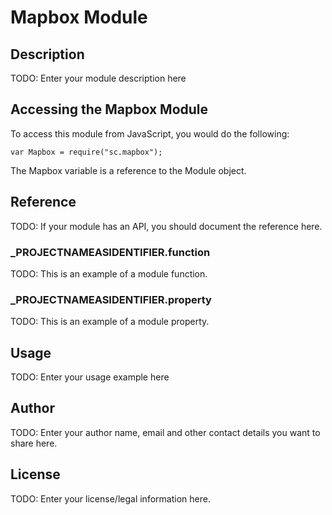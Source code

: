 # Mapbox Module

## Description

TODO: Enter your module description here

## Accessing the Mapbox Module

To access this module from JavaScript, you would do the following:

	var Mapbox = require("sc.mapbox");

The Mapbox variable is a reference to the Module object.	

## Reference

TODO: If your module has an API, you should document
the reference here.

### ___PROJECTNAMEASIDENTIFIER__.function

TODO: This is an example of a module function.

### ___PROJECTNAMEASIDENTIFIER__.property

TODO: This is an example of a module property.

## Usage

TODO: Enter your usage example here

## Author

TODO: Enter your author name, email and other contact
details you want to share here. 

## License

TODO: Enter your license/legal information here.
